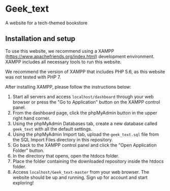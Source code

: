 # Geek_text
A website for a tech-themed bookstore

## Installation and setup
To use this website, we recommend using a XAMPP (https://www.apachefriends.org/index.html) development environment. XAMPP includes all necessary tools to run this website.

We recommend the version of XAMPP that includes PHP 5.6, as this website was not tested with PHP 7.

After installing XAMPP, please follow the instructions below:

1. Start all servers and access `localhost/dashboard` through your web browser or press the "Go to Application" button on the XAMPP control panel.
2. From the dashboard page, click the phpMyAdmin button in the upper right hand corner.
3. Using the phpMyAdmin Databases tab, create a new database called `geek_text` with all the default settings.
4. Using the phpMyAdmin Import tab, upload the `geek_text.sql` file from the SQL Import Files directory in this repository.
5. Go back to the XAMPP control panel and click the "Open Application Folder" button.
6. In the directory that opens, open the htdocs folder.
7. Place the folder containing the downloaded repository inside the htdocs folder. 
8. Access `localhost/Geek_text-master` from your web browser. The website should be up and running. Sign up for account and start exploring!
